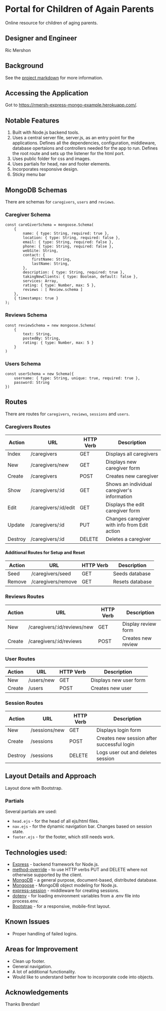 # Portal for Children of Again Parents
Online resource for children of aging parents.

## Designer and Engineer
Ric Mershon

## Background
See the [project markdown](https://git.generalassemb.ly/Software-Engineering-Immersive-Remote/SEIR-Waverider/tree/master/projects/project_2) for more information.
## Accessing the Application

Got to https://rmersh-express-mongo-example.herokuapp.com/.

## Notable Features

1. Built with Node.js backend tools.
2. Uses a central server file, server.js, as an entry point for the applications. Defines all the dependencies, configuration, middleware, database opertaions and controllers needed for the app to run. Defines the root route and sets up the listener for the html port.
3. Uses public folder for css and images.
4. Uses partials for head, nav and footer elements.
5. Incorporates responsive design.
6. Sticky menu bar

## MongoDB Schemas
There are schemas for `caregivers`, `users` and `reviews`.

### Caregiver Schema
```
const careGiverSchema = mongoose.Schema(
    {
        name: { type: String, required: true },
        location: { type: String, required: false },
        email: { type: String, required: false },
        phone: { type: String, required: false },
        webSite: String,
        contact: {
            firstName: String,
            lastName: String,
        },
        description: { type: String, required: true },
        takingNewClients: { type: Boolean, default: false },
        services: Array,
        rating: { type: Number, max: 5 },
        reviews : [ Review.schema ]
    },
    { timestamps: true }
);
```
### Reviews Schema
```
const reviewSchema = new mongoose.Schema(
    {
        text: String,
        postedBy: String,
        rating: { type: Number, max: 5 }
    }
)
```
### Users Schema
```
const userSchema = new Schema({
    username: { type: String, unique: true, required: true },
    password: String
})
```

## Routes
There are routes for `caregivers`, `reviews`, `sessions` and `users`.

### Caregivers Routes

| Action | URL | HTTP Verb | Description |
| ------ |---  | --------- | ----------- |
| Index | /caregivers | GET | Displays all caregivers |
| New | /caregivers/new | GET | Displays new caregiver form |
| Create | /caregivers | POST | Creates new caregiver |
| Show | /caregivers/:id | GET | Shows an individual caregiver's information |
| Edit | /caregivers/:id/edit | GET | Displays the edit caregiver form |
| Update | /caregivers/:id | PUT | Changes caregiver with info from Edit action |
| Destroy | /caregivers/:id | DELETE | Deletes a caregiver |

#### Additional Routes for Setup and Reset

| Action | URL | HTTP Verb | Description |
| ------ |---  | --------- | ----------- |
| Seed | /caregivers/seed | GET | Seeds database |
| Remove | /caregivers/remove | GET | Resets database |

### Reviews Routes

| Action | URL | HTTP Verb | Description |
| ------ |---  | --------- | ----------- |
| New | /caregivers/:id/reviews/new | GET | Display review form |
| Create | /caregivers/:id/reviews | POST | Creates new review |

### User Routes

| Action | URL | HTTP Verb | Description |
| ------ |---  | --------- | ----------- |
| New | /users/new | GET | Displays new user form |
| Create | /users | POST | Creates new user |

### Session Routes

| Action | URL | HTTP Verb | Description |
| ------ |---  | --------- | ----------- |
| New | /sessions/new | GET | Displays login form |
| Create | /sessions | POST | Creates new session after successful login |
| Destroy | /sessions | DELETE | Logs user out and deletes session |


## Layout Details and Approach
Layout done with Bootstrap.

### Partials
Several partials are used:

* `head.ejs` - for the head of all ejs/html files.
* `nav.ejs` - for the dynamic navigation bar. Changes based on session state.
* `footer.ejs` - for the footer, which still needs work.

## Technologies used:

* [Express](https://expressjs.com/) - backend framework for Node.js.
* [method-override](https://www.npmjs.com/package/method-override) - to use HTTP verbs PUT and DELETE where not otherwise supported by the client.
* [MongoDB](https://www.mongodb.com/) - a general purpose, document-based, distributed database.
* [Mongoose](https://mongoosejs.com/) - MongoDB object modeling for Node.js.
* [express-session](https://www.npmjs.com/package/express-session) - middleware for creating sessions.
* [dotenv](https://www.npmjs.com/package/dotenv) - for loading environment variables from a .env file into process.env.
* [Bootstrap](https://getbootstrap.com/) - for a responsive, mobile-first layout.


## Known Issues
* Proper handling of failed logins.

## Areas for Improvement
* Clean up footer.
* General navigation.
* A lot of additional functionality.
* Would like to understand better how to incorporate code into objects.

## Acknowledgements
Thanks Brendan!
